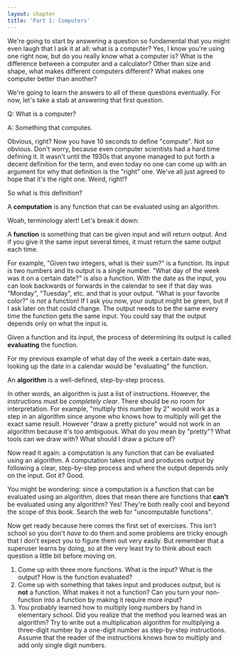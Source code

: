 ```yaml
---
layout: chapter
title: 'Part 1: Computers'
---
```


We're going to start by answering a question so fundamental that you might even
laugh that I ask it at all: what is a computer? Yes, I know you're using one
right now, but do you really know what a computer is? What is the difference
between a computer and a calculator? Other than size and shape, what makes
different computers different?  What makes one computer better than another?

We're going to learn the answers to all of these questions eventually. For now,
let's take a stab at answering that first question.

Q: What is a computer?

A: Something that computes.

Obvious, right? Now you have 10 seconds to define "compute". Not so obvious.
Don't worry, because even computer scientists had a hard time defining it. It
wasn't until the 1930s that anyone managed to put forth a decent definition for
the term, and even today no one can come up with an argument for why that
definition is the "right" one. We've all just agreed to hope that it's the
right one. Weird, right!?

So what is this definition?

<div class="alert alert-warning">
A <strong>computation</strong> is any function that can be evaluated using an
algorithm.
</div>

Woah, terminology alert! Let's break it down:

<div class="alert alert-warning">
A <strong>function</strong> is something that can be given input and will
return output. And if you give it the same input several times, it must return
the same output each time.
</div>

For example, "Given two integers, what is their sum?" is a function. Its input
is two numbers and its output is a single number. "What day of the week was it
on a certain date?" is also a function. With the date as the input, you can
look backwards or forwards in the calendar to see if that day was "Monday",
"Tuesday", etc. and that is your output. "What is your favorite color?" is
_not_ a function! If I ask you now, your output might be green, but if I ask
later on that could change. The output needs to be the same every time the
function gets the same input. You could say that the output depends only on
what the input is.

<div class="alert alert-warning">
Given a function and its input, the process of determining its output is called
<strong>evaluating</strong> the function.
</div>

For my previous example of what day of the week a certain date was, looking up
the date in a calendar would be "evaluating" the function.

<div class="alert alert-warning">
An <strong>algorithm</strong> is a well-defined, step-by-step process.
</div>

In other words, an algorithm is just a list of instructions. However, the
instructions must be _completely clear_. There should be no room for
interpretation. For example, "multiply this number by 2" would work as a step
in an algorithm since anyone who knows how to multiply will get the exact same
result. However "draw a pretty picture" would not work in an algorithm because
it's too ambiguous. What do you mean by "pretty"? What tools can we draw with?
What should I draw a picture of?

Now read it again: a computation is any function that can be evaluated using an
algorithm. A computation takes input and produces output by following a clear,
step-by-step process and where the output depends only on the input. Got it?
Good.

<div class="alert alert-success">
You might be wondering: since a computation is a function that can be evaluated
using an algorithm, does that mean there are functions that
<strong>can't</strong> be evaluated using any algorithm? Yes! They're both
really cool and beyond the scope of this book. Search the web for "uncomputable
functions".
</div>

Now get ready because here comes the first set of exercises. This isn't school
so you don't _have_ to do them and some problems are tricky enough that I don't
expect you to figure them out very easily. But remember that a superuser learns
by doing, so at the very least try to think about each question a little bit
before moving on.

<div class="alert alert-info">
<ol><li>
Come up with three more functions. What is the input? What is the output?  How
is the function evaluated?
</li><li>
Come up with something that takes input and produces output, but is
<strong>not</strong> a function. What makes it not a function? Can you turn
your non-function into a function by making it require more input?
</li><li>
You probably learned how to multiply long numbers by hand in elementary school.
Did you realize that the method you learned was an algorithm? Try to write out
a multiplication algorithm for multiplying a three-digit number by a one-digit
number as step-by-step instructions. Assume that the reader of the instructions
knows how to multiply and add only single digit numbers.
</li></ol>
</div>
